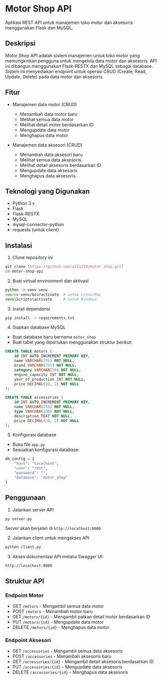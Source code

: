 # Motor Shop API

Aplikasi REST API untuk manajemen toko motor dan aksesoris menggunakan Flask dan MySQL.

## Deskripsi

Motor Shop API adalah sistem manajemen untuk toko motor yang memungkinkan pengguna untuk mengelola data motor dan aksesoris. API ini dibangun menggunakan Flask-RESTX dan MySQL sebagai database. Sistem ini menyediakan endpoint untuk operasi CRUD (Create, Read, Update, Delete) pada data motor dan aksesoris.

## Fitur

- Manajemen data motor (CRUD)
  - Menambah data motor baru
  - Melihat semua data motor
  - Melihat detail motor berdasarkan ID
  - Mengupdate data motor
  - Menghapus data motor

- Manajemen data aksesori (CRUD)
  - Menambah data aksesori baru
  - Melihat semua data aksesoris
  - Melihat detail aksesoris berdasarkan ID
  - Mengupdate data aksesoris
  - Menghapus data aksesoris

## Teknologi yang Digunakan

- Python 3.x
- Flask
- Flask-RESTX
- MySQL
- mysql-connector-python
- requests (untuk client)

## Instalasi

1. Clone repository ini
```bash
git clone [https://github.com/alfa219/motor_shop.git]
cd motor-shop-api
```

2. Buat virtual environment dan aktivasi
```bash
python -m venv venv
source venv/bin/activate  # untuk Linux/Mac
venv\Scripts\activate     # untuk Windows
```

3. Install dependensi
```bash
pip install -r requirements.txt
```

4. Siapkan database MySQL
- Buat database baru bernama `motor_shop`
- Buat tabel yang diperlukan menggunakan struktur berikut:

```sql
CREATE TABLE motors (
    id INT AUTO_INCREMENT PRIMARY KEY,
    name VARCHAR(255) NOT NULL,
    brand VARCHAR(255) NOT NULL,
    category VARCHAR(50) NOT NULL,
    engine_capacity INT NOT NULL,
    year_of_production INT NOT NULL,
    price DECIMAL(10, 2) NOT NULL
);

CREATE TABLE accessories (
    id INT AUTO_INCREMENT PRIMARY KEY,
    name VARCHAR(255) NOT NULL,
    type VARCHAR(100) NOT NULL,
    description TEXT NOT NULL,
    price DECIMAL(10, 2) NOT NULL
);
```

5. Konfigurasi database
- Buka file `app.py`
- Sesuaikan konfigurasi database:
```python
db_config = {
    "host": "localhost",
    "user": "root",
    "password": "",
    "database": "motor_shop"
}
```

## Penggunaan

1. Jalankan server API
```bash
py server.py
```
Server akan berjalan di `http://localhost:8000`

2. Jalankan client untuk mengakses API
```bash
python client.py
```

3. Akses dokumentasi API melalui Swagger UI:
```
http://localhost:8000
```

## Struktur API


### Endpoint Motor

- GET `/motors` - Mengambil semua data motor
- POST `/motors` - Menambah motor baru
- GET `/motors/{id}` - Mengambil patkan detail motor berdasarkan ID
- PUT `/motors/{id}` - Mengupdate data motor
- DELETE `/motors/{id}` - Menghapus data motor

### Endpoint Aksesori

- GET `/accessories` - Mengambil semua data aksesoris
- POST `/accessories` - Menambah aksesoris baru
- GET `/accessories/{id}` - Mengambil detail aksesoris berdasarkan ID
- PUT `/accessories/{id}` - Mengupdate data aksesoris
- DELETE `/accessories/{id}` - Menghapus data aksesoris




